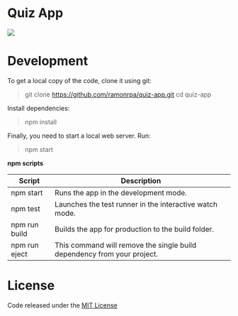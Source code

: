 # Quiz App

![](https://i.imgur.com/zdERt1T.png)

# Development

To get a local copy of the code, clone it using git:
> git clone https://github.com/ramonrpa/quiz-app.git
cd quiz-app

Install dependencies:
> npm install

Finally, you need to start a local web server. Run:
> npm start

**npm scripts**

| Script  | Description  |
| ------------ | ------------ |
| npm start  |  Runs the app in the development mode. |
|  npm test | Launches the test runner in the interactive watch mode.  |
| npm run build | Builds the app for production to the build folder. |
| npm run eject | This command will remove the single build dependency from your project. |

# License
Code released under the [MIT License](https://github.com/ramonrpa/quiz-app/blob/master/LICENSE "MIT License")
